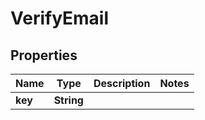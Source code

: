 

# VerifyEmail


## Properties

Name | Type | Description | Notes
------------ | ------------- | ------------- | -------------
**key** | **String** |  | 




